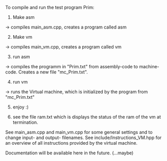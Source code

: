 To compile and run the test program Prim:

1) Make asm

->  compiles main_asm.cpp, creates a program called asm
  
  
2) Make vm

->  compiles main_vm.cpp, creates a program called vm

3) run asm

->  compiles the programm in "Prim.txt" from assembly-code to machine-code. Creates a new file "mc_Prim.txt".
  
  
4) run vm

->  runs the Virtual machine, which is initialized by the program from "mc_Prim.txt"


5) enjoy :)


6) see the file ram.txt which is displays the status of the ram of the vm at termination.


See main_asm.cpp and main_vm.cpp for some general settings and to change input- and output- filenames.
See include/Instructions_VM.hpp for an overview of all instructions provided by the virtual machine.

Documentation will be available here in the future. (...maybe)
